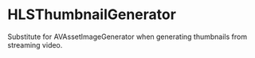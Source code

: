# HLSThumbnailGenerator
Substitute for AVAssetImageGenerator when generating thumbnails from streaming video.
